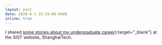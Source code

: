 ```yaml
---
layout: post
date: 2020-8-1 15:59:00-0400
inline: true
---
```


I shared [some stories about my undergraduate career](https://sist.shanghaitech.edu.cn/sist_en/2020/0908/c7744a55475/page.htm){:target="\_blank"} at the SIST website, ShanghaiTech.
